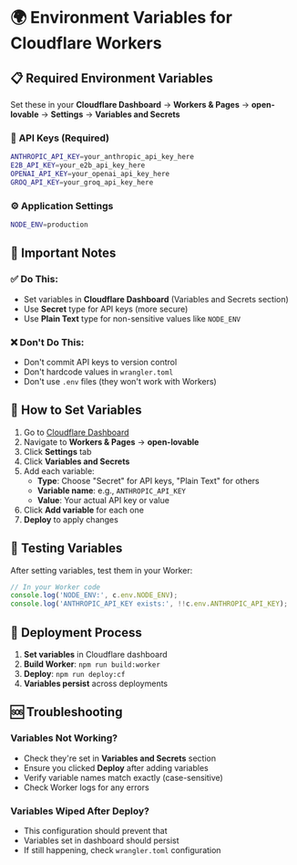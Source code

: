 # 🌍 Environment Variables for Cloudflare Workers

## 📋 **Required Environment Variables**

Set these in your **Cloudflare Dashboard** → **Workers & Pages** → **open-lovable** → **Settings** → **Variables and Secrets**

### 🔐 **API Keys (Required)**
```bash
ANTHROPIC_API_KEY=your_anthropic_api_key_here
E2B_API_KEY=your_e2b_api_key_here
OPENAI_API_KEY=your_openai_api_key_here
GROQ_API_KEY=your_groq_api_key_here
```

### ⚙️ **Application Settings**
```bash
NODE_ENV=production
```

## 🚨 **Important Notes**

### ✅ **Do This:**
- Set variables in **Cloudflare Dashboard** (Variables and Secrets section)
- Use **Secret** type for API keys (more secure)
- Use **Plain Text** type for non-sensitive values like `NODE_ENV`

### ❌ **Don't Do This:**
- Don't commit API keys to version control
- Don't hardcode values in `wrangler.toml`
- Don't use `.env` files (they won't work with Workers)

## 🔧 **How to Set Variables**

1. Go to [Cloudflare Dashboard](https://dash.cloudflare.com)
2. Navigate to **Workers & Pages** → **open-lovable**
3. Click **Settings** tab
4. Click **Variables and Secrets**
5. Add each variable:
   - **Type**: Choose "Secret" for API keys, "Plain Text" for others
   - **Variable name**: e.g., `ANTHROPIC_API_KEY`
   - **Value**: Your actual API key or value
6. Click **Add variable** for each one
7. **Deploy** to apply changes

## 🧪 **Testing Variables**

After setting variables, test them in your Worker:

```typescript
// In your Worker code
console.log('NODE_ENV:', c.env.NODE_ENV);
console.log('ANTHROPIC_API_KEY exists:', !!c.env.ANTHROPIC_API_KEY);
```

## 🔄 **Deployment Process**

1. **Set variables** in Cloudflare dashboard
2. **Build Worker**: `npm run build:worker`
3. **Deploy**: `npm run deploy:cf`
4. **Variables persist** across deployments

## 🆘 **Troubleshooting**

### Variables Not Working?
- Check they're set in **Variables and Secrets** section
- Ensure you clicked **Deploy** after adding variables
- Verify variable names match exactly (case-sensitive)
- Check Worker logs for any errors

### Variables Wiped After Deploy?
- This configuration should prevent that
- Variables set in dashboard should persist
- If still happening, check `wrangler.toml` configuration
